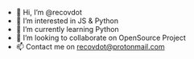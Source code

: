 - 👋 Hi, I’m @recovdot
- 👀 I’m interested in JS & Python
- 🌱 I’m currently learning Python
- 💞️ I’m looking to collaborate on OpenSource Project
- 📫 Contact me on recovdot@protonmail.com

<!---
recovdot/recovdot is a ✨ special ✨ repository because its `README.md` (this file) appears on your GitHub profile.
You can click the Preview link to take a look at your changes.
--->
